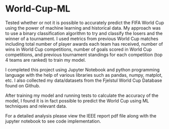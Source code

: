 # World-Cup-ML

Tested whether or not it is possible to accurately predict the FIFA World Cup using the power of machine learning and historical data. My approach was to use a binary classification algorithm to try and classify the losers and the winner of a tournament. I used metrics from previous World Cup matches including total number of player awards each team has received, number of wins in World Cup competitions, number of goals scored in World Cup competitions, and previous tournament standings for each competition (top 4 teams are ranked) to train my model. 

I completed this project using Jupyter Notebook and python programming language with the help of various libraries such as pandas, numpy, matplot, etc. I also collected my data/datasets from the Fjelstul World Cup Database found on Github.

After training my model and running tests to calculate the accuracy of the model, I found it is in fact possible to predict the World Cup using ML techniques and relevant data. 

For a detailed analysis please view the IEEE report pdf file along with the jupyter notebook to see code implementation.
